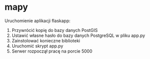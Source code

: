 # mapy

Uruchomienie aplikacji flaskapp:
1. Przywrócić kopię do bazy danych PostGIS
2. Ustawić własne hasło do bazy danych PostgreSQL w pliku app.py
3. Zainstolować konieczne biblioteki
4. Uruchomić skrypt app.py
5. Serwer rozpoczął pracę na porcie 5000
